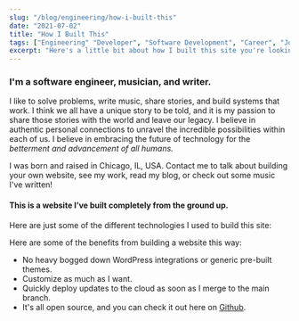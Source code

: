 ```yaml
---
slug: "/blog/engineering/how-i-built-this"
date: "2021-07-02"
title: "How I Built This"
tags: ["Engineering" "Developer", "Software Development", "Career", "Journey", "Blog"]
excerpt: "Here's a little bit about how I built this site you're looking at now."
---
```


<h3>
    I'm a software engineer, musician, and writer.
</h3>
<p>
    I like to solve problems, write music, share stories, and build systems that work.
    I think we all have a unique story to be told, and it is my passion to share those stories with the world and leave our legacy.
    I believe in authentic personal connections to unravel the incredible possibilities within each of us.
    I believe in embracing the future of technology for the <em>betterment and advancement of all humans.</em>
</p>
<p>
    I was born and raised in Chicago, IL, USA.
    Contact me to talk about building your own website, see my work, read my blog, or check out some music I've written!
</p>

<h4>This is a website I’ve built completely from the ground up.</h4>

<p>Here are just some of the different technologies I used to build this site:</p>

<IconCollection></IconCollection>

<p>Here are some of the benefits from building a website this way:</p>
<ul>
    <li>No heavy bogged down WordPress integrations or generic pre-built themes.</li>
    <li>Customize as much as I want.</li>
    <li>Quickly deploy updates to the cloud as soon as I merge to the main branch.</li>
    <li>It's all open source, and you can check it out here on <a rel="noreferrer" target="_blank" href="https://github.com/jvmontes/basic-blog">Github</a>.</li>
</ul>